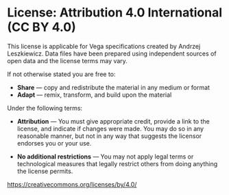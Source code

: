 # License: Attribution 4.0 International (CC BY 4.0)

This license is applicable for Vega specifications created by Andrzej Leszkiewicz.
Data files have been prepared using independent sources of open data and the license terms may vary.

If not otherwise stated you are free to:
- **Share** — copy and redistribute the material in any medium or format
- **Adapt** — remix, transform, and build upon the material

Under the following terms:
- **Attribution** — You must give appropriate credit, provide a link to the license, and indicate if changes were made. You may do so in any reasonable manner, but not in any way that suggests the licensor endorses you or your use.

- **No additional restrictions** — You may not apply legal terms or technological measures that legally restrict others from doing anything the license permits.

https://creativecommons.org/licenses/by/4.0/
